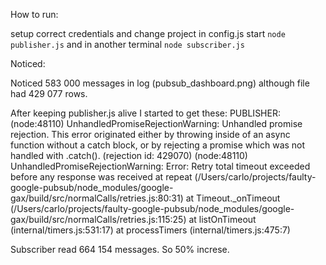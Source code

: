 How to run:

setup correct credentials and change project in config.js start `node publisher.js` and in another terminal `node subscriber.js`

Noticed:

Noticed 583 000 messages in log (pubsub_dashboard.png) although file had 429 077 rows.

After keeping publisher.js alive I started to get these:
PUBLISHER:
(node:48110) UnhandledPromiseRejectionWarning: Unhandled promise rejection. This error originated either by throwing inside of an async function without a catch block, or by rejecting a promise which was not handled with .catch(). (rejection id: 429070)
(node:48110) UnhandledPromiseRejectionWarning: Error: Retry total timeout exceeded before any response was received
at repeat (/Users/carlo/projects/faulty-google-pubsub/node_modules/google-gax/build/src/normalCalls/retries.js:80:31)
at Timeout.\_onTimeout (/Users/carlo/projects/faulty-google-pubsub/node_modules/google-gax/build/src/normalCalls/retries.js:115:25)
at listOnTimeout (internal/timers.js:531:17)
at processTimers (internal/timers.js:475:7)

Subscriber read 664 154 messages. So 50% increse.
